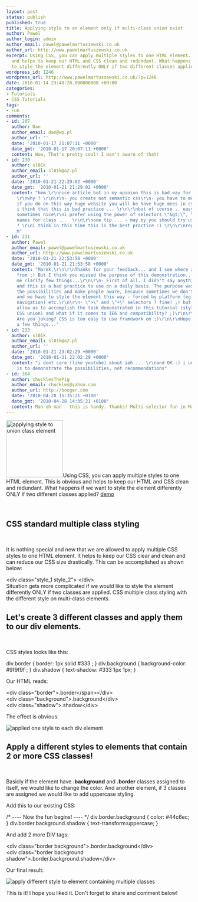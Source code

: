 ```yaml
---
layout: post
status: publish
published: true
title: Applying style to an element only if multi-class union exist
author: Pawel
author_login: admin
author_email: pawel@pawelmartuszewski.co.uk
author_url: http://www.pawelmartuszewski.co.uk
excerpt: Using CSS, you can apply multiple styles to one HTML element. This is obvious
  and helps to keep our HTML and CSS clean and redundant. What happens if we want
  to style the element differently ONLY if two different classes applied?
wordpress_id: 1246
wordpress_url: http://www.pawelmartuszewski.co.uk/?p=1246
date: 2010-01-14 23:48:28.000000000 +00:00
categories:
- Tutorials
- CSS Tutorials
tags:
- Fun
comments:
- id: 207
  author: Dan
  author_email: dan@wp.pl
  author_url: ''
  date: '2010-01-17 21:07:11 +0000'
  date_gmt: '2010-01-17 20:07:11 +0000'
  content: Wow, That's pretty cool! I wan't aware of that!
- id: 230
  author: sl01k
  author_email: sl01k@o2.pl
  author_url: ''
  date: '2010-01-21 22:29:02 +0000'
  date_gmt: '2010-01-21 21:29:02 +0000'
  content: "hmm \r\nnice article but in my opinion this is bad way for styling...
    \r\nwhy ? \r\n\r\n- you create not semantic css\r\n- you have to much css ...\r\n-
    if you do on this way huge website you will be have huge mees in css. .. \r\n\r\nso
    i think that this is bad practice ... \r\n\r\nbut of course .. easy  to use and
    sometimes nice\r\ni prefer using the power of selectors \"&gt;\", \"+\" and semantic
    names for class ...  \r\n\r\none tip ... - may by you should try use a CSS freamwork
    ? \r\ni think in this time this is the best practice :) \r\n\r\nregards \r\nmarek
    m"
- id: 231
  author: Pawel
  author_email: pawel@pawelmartuszewski.co.uk
  author_url: http://www.pawelmartuszewski.co.uk
  date: '2010-01-21 22:53:58 +0000'
  date_gmt: '2010-01-21 21:53:58 +0000'
  content: "Marek,\r\n\r\nThanks for your feedback... and I see where are you coming
    from ;) But I think you missed the purpose of this demonstration...\r\n\r\nLet
    me clarify few things...\r\n\r\n- First of all. I didn't say anything about recommendations
    and this is a bad practice to use on a daily basis. The purpose was to demonstrate
    the possibilities and make people aware, because sometimes we don't have a choice
    and we have to style the element this way - forced by platform (eg. Wordpress
    navigation) etc.\r\n\r\n- \">\" and \"+\" selectors ? fine! ;) but they will not
    allow us to accomplish the task demonstrated in this tutorial (style element if
    CSS union) and what if it comes to IE6 and compatibility? ;)\r\n\r\n- CSS framework?
    Are you joking? CSS is too easy to use framework on ;)\r\n\r\nHope this clarifies
    a few things..."
- id: 233
  author: sl01k
  author_email: sl01k@o2.pl
  author_url: ''
  date: '2010-01-21 23:02:29 +0000'
  date_gmt: '2010-01-21 22:02:29 +0000'
  content: "i dont care (like youtube) about ie6 ... \r\nand OK :) i understand this
    is to demonstrate the possibilities, not recommendations"
- id: 364
  author: chucklesThePig
  author_email: chuckles@yahoo.com
  author_url: http://booger.com
  date: '2010-04-28 15:35:21 +0100'
  date_gmt: '2010-04-28 14:35:21 +0100'
  content: Man oh man - this is handy. Thanks! Multi-selector fun in Magento!
---
```

<img class="fl_lft thumb m_b_20" width="154" height="154" title="appling style to union class element" alt="applying style to union class element" src="http://www.pawelmartuszewski.co.uk/tuts/css_double_class/css_union.jpg"/>Using CSS, you can apply multiple styles to one HTML element. This is obvious and helps to keep our HTML and CSS clean and redundant. What happens if we want to style the element differently ONLY if two different classes applied?
<a href="http://www.pawelmartuszewski.co.uk/tuts/css_double_class/" target="_blank" title="multi class union demo" class="btn btn_demo">demo</a><a href="http://www.pawelmartuszewski.co.uk/tuts/css_double_class/css_m_classes.zip" class="btn btn_source"></a>

<div class="cl space">&nbsp;</div>
<h2>CSS standard multiple class styling</h2>
<div class="dev"><div class="dev_in">&nbsp;</div></div>

It is nothing special and new that we are allowed to apply multiple CSS styles to one HTML element. It helps to keep our CSS clear and clean and can reduce our CSS size drastically. This can be accomplished as shown below:
<div class="pre">
&lt;div class=&quot;style_1 style_2&quot;&gt; &lt;/div&gt;
</div>
Situation gets more complicated if we would like to style the element differently ONLY if two classes are applied. CSS multiple class styling with the different style on multi-class elements. 

<h2>Let's create 3 different classes and apply them to our div elements.</h2>
<div class="dev"><div class="dev_in">&nbsp;</div></div>
<p class="p_b_0">CSS styles looks like this:</p>
<div class="pre">
div.border {
	border: 1px solid #333 ;
}
div.background {
	background-color: #9f9f9f ;	
}
div.shadow {
	text-shadow: #333 1px 1px;
}
</div>
<p class="p_b_0">Our HTML reads:<p>
<div class="pre">
&lt;div class=&quot;border&quot;&gt;.border&lt;/span&gt;&lt;/div&gt;<br />
&lt;div class=&quot;background&quot;&gt;.background&lt;/div&gt;<br />
&lt;div class=&quot;shadow&quot;&gt;.shadow&lt;/div&gt;
</div>
<p class="p_b_0">The effect is obvious:</p>
<img alt="applied one style to each div element" src="/tuts/css_double_class/1.jpg" title="applied one style to each div element">
<h2>Apply a different styles to elements that contain 2 or more CSS classes!</h2> 
<div class="dev"><div class="dev_in">&nbsp;</div></div>

Basicly if the element have <strong>.background</strong> and <strong>.border</strong> classes assigned to itself, we would like to change the color. And another element, if 3 classes are assigned we would like to add uppercase styling.

<p class="p_b_0">Add this to our existing CSS:</p>
<div class="pre">
/* ---- Now the fun begins! ---- */
div.border.background {
	color: #44c6ec;
}
div.border.background.shadow {
	text-transform:uppercase;
}
</div>
<p class="p_b_0">And add 2 more DIV tags:</p>
<div class="pre">
&lt;div class=&quot;border background&quot;&gt;.border.background&lt;/div&gt;<br />
&lt;div class=&quot;border background shadow&quot;&gt;.border.background.shadow&lt;/div&gt;
</div>
<p class="p_b_0">Our final result:</p>
<img alt="apply different style to element containing multiple classes" src="/tuts/css_double_class/3.png" title="apply different style to element containing multiple classes">

This is it! I hope you liked it. Don't forget to share and comment below!
